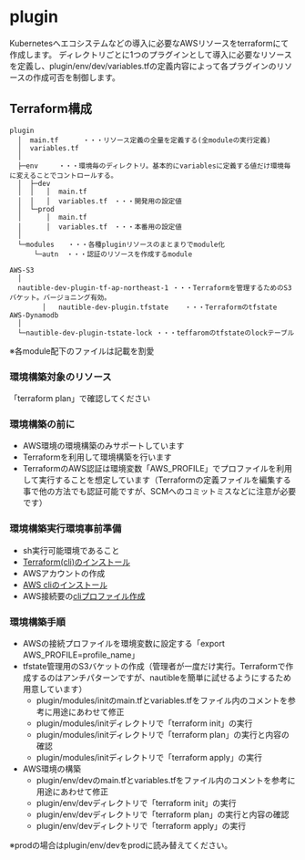 # plugin

Kubernetesへエコシステムなどの導入に必要なAWSリソースをterraformにて作成します。
ディレクトリごとに1つのプラグインとして導入に必要なリソースを定義し、plugin/env/dev/variables.tfの定義内容によって各プラグインのリソースの作成可否を制御します。

## Terraform構成

```text
plugin
  │  main.tf      ・・・リソース定義の全量を定義する(全moduleの実行定義)
  │  variables.tf
  │  
  ├─env     ・・・環境毎のディレクトリ。基本的にvariablesに定義する値だけ環境毎に変えることでコントロールする。
  │  ├─dev
  │  │   │  main.tf
  │  │   │  variables.tf　・・・開発用の設定値
  │  └─prod
  │      │  main.tf
  │      │  variables.tf　・・・本番用の設定値
  │                                      
  └─modules　　・・・各種pluginリソースのまとまりでmodule化
      └─autn  ・・・認証のリソースを作成するmodule

AWS-S3
  │  
  nautible-dev-plugin-tf-ap-northeast-1 ・・・Terraformを管理するためのS3バケット。バージョニング有効。
        │   nautible-dev-plugin.tfstate    ・・・Terraformのtfstate
AWS-Dynamodb
  │  
  └─nautible-dev-plugin-tstate-lock ・・・teffaromのtfstateのlockテーブル
```

※各module配下のファイルは記載を割愛

### 環境構築対象のリソース

「terraform plan」で確認してください

### 環境構築の前に

* AWS環境の環境構築のみサポートしています
* Terraformを利用して環境構築を行います
* TerraformのAWS認証は環境変数「AWS_PROFILE」でプロファイルを利用して実行することを想定しています（Terraformの定義ファイルを編集する事で他の方法でも認証可能ですが、SCMへのコミットミスなどに注意が必要です）

### 環境構築実行環境事前準備

* sh実行可能環境であること
* [Terraform(cli)のインストール](https://learn.hashicorp.com/tutorials/terraform/install-cli)
* AWSアカウントの作成
* [AWS cliのインストール](https://docs.aws.amazon.com/ja_jp/cli/latest/userguide/cli-chap-install.html)
* AWS接続要の[cliプロファイル作成](https://docs.aws.amazon.com/ja_jp/cli/latest/userguide/cli-configure-profiles.html)

### 環境構築手順

* AWSの接続プロファイルを環境変数に設定する「export AWS_PROFILE=profile_name」
* tfstate管理用のS3バケットの作成（管理者が一度だけ実行。Terraformで作成するのはアンチパターンですが、nautibleを簡単に試せるようにするため用意しています）
  * plugin/modules/initのmain.tfとvariables.tfをファイル内のコメントを参考に用途にあわせて修正
  * plugin/modules/initディレクトリで「terraform init」の実行
  * plugin/modules/initディレクトリで「terraform plan」の実行と内容の確認
  * plugin/modules/initディレクトリで「terraform apply」の実行
* AWS環境の構築
  * plugin/env/devのmain.tfとvariables.tfをファイル内のコメントを参考に用途にあわせて修正
  * plugin/env/devディレクトリで「terraform init」の実行
  * plugin/env/devディレクトリで「terraform plan」の実行と内容の確認
  * plugin/env/devディレクトリで「terraform apply」の実行

※prodの場合はplugin/env/devをprodに読み替えてください。
